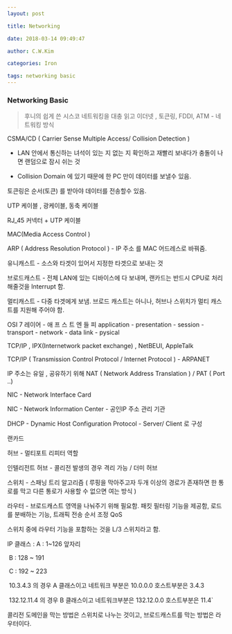```yaml
---
layout: post 

title: Networking  

date: 2018-03-14 09:49:47 

author: C.W.Kim 

categories: Iron

tags: networking basic 
---
```

### Networking Basic  ### 
>  후니의 쉽게 쓴 시스코 네트워킹을 대충 읽고
이더넷 , 토큰링, FDDI, ATM - 네트워킹 방식

CSMA/CD ( Carrier Sense Multiple Access/ Collision Detection )

 - LAN 안에서 통신하는 녀석이 있는 지 없는 지 확인하고 재빨리 보내다가 충돌이 나면 랜덤으로 잠시 쉬는 것

 - Collision Domain 에 있기 때문에 한 PC 만이 데이터를 보낼수 있음.

토큰링은 순서(토큰) 를 받아야 데이터를 전송할수 있음.

UTP 케이블 , 광케이블, 동축 케이블

RJ_45 커넥터 + UTP 케이블

MAC(Media Access Control ) 

ARP ( Address Resolution Protocol ) - IP 주소 를 MAC 어드레스로 바꿔줌.

유니캐스트  - 소스와 타겟이 있어서 지정한 타겟으로 보내는 것

브로드캐스트 - 전체 LAN에 있는 디바이스에 다 보내며, 랜카드는 반드시 CPU로 처리해줄것을 Interrupt 함.

멀티캐스트 -  다중 타겟에게 보냄. 브로드 캐스트는 아니나, 허브나 스위치가 멀티 캐스트를 지원해 주어야 함.

OSI 7 레이어 - 애 프 스 트 엔 들 피 application - presentation - session - transport - network - data link - pysical 

TCP/IP , IPX(Internetwork packet exchange) , NetBEUI, AppleTalk

TCP/IP ( Transmission Control Protocol / Internet Protocol ) - ARPANET 

IP 주소는 유일 , 공유하기 위해 NAT ( Network Address Translation ) / PAT ( Port ..)

NIC  - Network Interface Card

NIC - Network Information Center - 공인IP 주소 관리 기관

DHCP - Dynamic Host Configuration Protocol - Server/ Client 로 구성

랜카드 

허브 - 멀티포트 리피터 역할

 인텔리전트 허브 - 콜리전 발생의 경우 격리 가능 / 더미 허브

스위치 - 스패닝 트리 알고리즘 ( 루핑을 막아주고자 두개 이상의 경로가 존재하면 한 통로를 막고 다른 통로가 사용할 수 없으면 여는 방식 )

라우터 - 브로드캐스트 영역을 나눠주기 위해 필요함. 패킷 필터링 기능을 제공함, 로드를 분배하는 기능, 트래픽 전송 순서 조정 QoS

스위치 중에 라우터 기능을 포함하는 것을 L/3 스위치라고 함.

 IP 클래스 :  A : 1~126 앞자리 

​		  B : 128 ~ 191 

​		  C : 192 ~ 223

​		  10.3.4.3 의 경우 A 클래스이고 네트워크 부분은 10.0.0.0 호스트부분은 3.4.3

​		  132.12.11.4 의 경우 B  클래스이고 네트워크부분은 132.12.0.0 호스트부분은 11.4` 

콜리전 도메인을 막는 방법은 스위치로 나누는 것이고, 브로드캐스트를 막는 방법은 라우터이다.